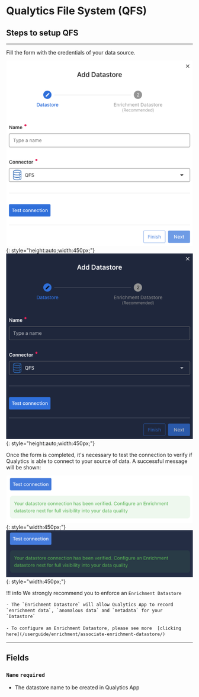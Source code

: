 # Qualytics File System (QFS)

## Steps to setup QFS

---
Fill the form with the credentials of your data source.

![Screenshot](../assets/datastores/qfs/create-datastore-light.png#only-light){: style="height:auto;width:450px;"}
![Screenshot](../assets/datastores/qfs/create-datastore-dark.png#only-dark){: style="height:auto;width:450px;"}

Once the form is completed, it's necessary to test the connection to verify if Qualytics is able to connect to your source of data. A successful message will be shown:

![Screenshot](../assets/datastores/test-connection/test-connection-light.png#only-light){: style="width:450px;"}
![Screenshot](../assets/datastores/test-connection/test-connection-dark.png#only-dark){: style="width:450px;"}

!!! info 
    We strongly recommend you to enforce an `Enrichment Datastore`

    - The `Enrichment Datastore` will allow Qualytics App to record `enrichment data`, `anomalous data` and `metadata` for your `Datastore`

    - To configure an Enrichment Datastore, please see more  [clicking here](/userguide/enrichment/associate-enrichment-datastore/)

---
## Fields
### `Name` <spam id='required'>`required`</spam>

* The datastore name to be created in Qualytics App
